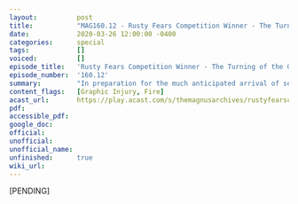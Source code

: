 ```yaml
---
layout:          post
title:           "MAG160.12 - Rusty Fears Competition Winner - The Turning of the Gears"
date:            2020-03-26 12:00:00 -0400
categories:      special
tags:            []
voiced:          []
episode_title:   'Rusty Fears Competition Winner - The Turning of the Gears'
episode_number:  '160.12'
summary:         "In preparation for the much anticipated arrival of season 5, we continue the tone that was set by last week's competition winner with the second of two winning stories from our Rusty Fears3: Fearsome competition.<br/><br/>"The Turning of the Gears" is written by <b>Duncan Watson</b> and read by Jonathan Sims.<br/><br/>Note: this is a piece of stand-alone fiction and not a part of the Magnus canon."
content_flags:   [Graphic Injury, Fire]
acast_url:       https://play.acast.com/s/themagnusarchives/rustyfearscompetitionwinner-theturningofthegears
pdf:             
accessible_pdf:  
google_doc:      
official:        
unofficial:      
unofficial_name: 
unfinished:      true
wiki_url:        
---
```


[PENDING]